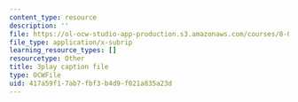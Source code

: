 ```yaml
---
content_type: resource
description: ''
file: https://ol-ocw-studio-app-production.s3.amazonaws.com/courses/8-01sc-classical-mechanics-fall-2016/417a59f17ab7fbf3b4d9f021a835a23d_OwNr82QgkP8.srt
file_type: application/x-subrip
learning_resource_types: []
resourcetype: Other
title: 3play caption file
type: OCWFile
uid: 417a59f1-7ab7-fbf3-b4d9-f021a835a23d
---
```

